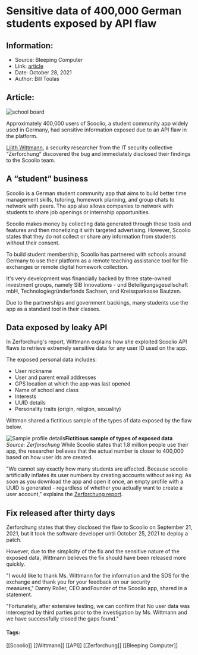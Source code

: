 # Sensitive data of 400,000 German students exposed by API flaw
### 

## Information:
+ Source: Bleeping Computer
+ Link: [article](https://www.bleepingcomputer.com/news/security/sensitive-data-of-400-000-german-students-exposed-by-api-flaw/)
+ Date: October 28, 2021
+ Author: Bill Toulas


## Article:
![school board](https://www.bleepstatic.com/content/hl-images/2020/12/01/sad-class.jpg?rand=879425660)


Approximately 400,000 users of Scoolio, a student community app widely used in Germany, had sensitive information exposed due to an API flaw in the platform.


[Lilith Wittmann](https://twitter.com/LilithWittmann), a security researcher from the IT security collective “Zerforchung” discovered the bug and immediately disclosed their findings to the Scoolio team.


A “student” business
--------------------


Scoolio is a German student community app that aims to build better time management skills, tutoring, homework planning, and group chats to network with peers. The app also allows companies to network with students to share job openings or internship opportunities.


Scoolio makes money by collecting data generated through these tools and features and then monetizing it with targeted advertising. However, Scoolio states that they do not collect or share any information from students without their consent.


To build student membership, Scoolio has partnered with schools around Germany to use their platform as a remote teaching assistance tool for file exchanges or remote digital homework collection.


It's very development was financially backed by three state-owned investment groups, namely SIB Innovations - und Beteiligungsgesellschaft mbH, Technologiegründerfonds Sachsen, and Kreissparkasse Bautzen. 


Due to the partnerships and government backings, many students use the app as a standard tool in their classes.


Data exposed by leaky API
-------------------------


In Zerforchung's report, Wittmann explains how she exploited Scoolio API flaws to retrieve extremely sensitive data for any user ID used on the app.


The exposed personal data includes:


* User nickname
* User and parent email addresses
* GPS location at which the app was last opened
* Name of school and class
* Interests
* UUID details
* Personality traits (origin, religion, sexuality)


Wittman shared a fictitious sample of the types of data exposed by the flaw below.



![Sample profile details](https://www.bleepstatic.com/images/news/security/scoolio-data.jpg)**Fictitious sample of types of exposed data**  
*Source: Zerforschung*
While Scoolio states that 1.8 million people use their app, the researcher believes that the actual number is closer to 400,000 based on how user ids are created.


"We cannot say exactly how many students are affected. Because scoolio artificially inflates its user numbers by creating accounts without asking: As soon as you download the app and open it once, an empty profile with a UUID is generated - regardless of whether you actually want to create a user account," explains the [Zerforchung report](https://zerforschung.org/posts/scoolio/).


Fix released after thirty days
------------------------------


Zerforchung states that they disclosed the flaw to Scoolio on September 21, 2021, but it took the software developer until October 25, 2021 to deploy a patch.


However, due to the simplicity of the fix and the sensitive nature of the exposed data, Wittmann believes the fix should have been released more quickly.


"I would like to thank Ms. Wittmann for the information and the SDS for the exchange and thank you for your feedback on our security measures," Danny Roller, CEO andFounder of the Scoolio app, shared in a statement.


"Fortunately, after extensive testing, we can confirm that No user data was intercepted by third parties prior to the investigation by Ms. Wittmann and we have successfully closed the gaps found."




#### Tags:
[[Scoolio]] [[Wittmann]] [[API]] [[Zerforchung]] [[Bleeping Computer]]

